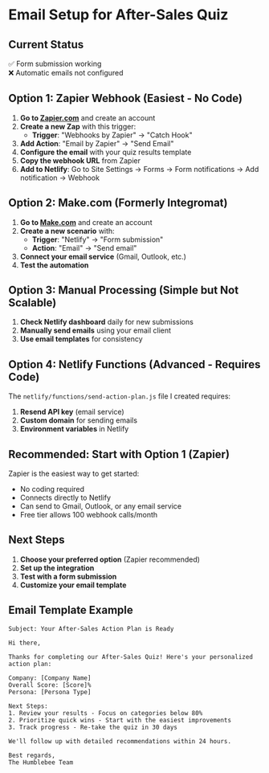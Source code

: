 # Email Setup for After-Sales Quiz

## Current Status
✅ Form submission working  
❌ Automatic emails not configured  

## Option 1: Zapier Webhook (Easiest - No Code)

1. **Go to [Zapier.com](https://zapier.com)** and create an account
2. **Create a new Zap** with this trigger:
   - **Trigger**: "Webhooks by Zapier" → "Catch Hook"
3. **Add Action**: "Email by Zapier" → "Send Email"
4. **Configure the email** with your quiz results template
5. **Copy the webhook URL** from Zapier
6. **Add to Netlify**: Go to Site Settings → Forms → Form notifications → Add notification → Webhook

## Option 2: Make.com (Formerly Integromat)

1. **Go to [Make.com](https://make.com)** and create an account
2. **Create a new scenario** with:
   - **Trigger**: "Netlify" → "Form submission"
   - **Action**: "Email" → "Send email"
3. **Connect your email service** (Gmail, Outlook, etc.)
4. **Test the automation**

## Option 3: Manual Processing (Simple but Not Scalable)

1. **Check Netlify dashboard** daily for new submissions
2. **Manually send emails** using your email client
3. **Use email templates** for consistency

## Option 4: Netlify Functions (Advanced - Requires Code)

The `netlify/functions/send-action-plan.js` file I created requires:
1. **Resend API key** (email service)
2. **Custom domain** for sending emails
3. **Environment variables** in Netlify

## Recommended: Start with Option 1 (Zapier)

Zapier is the easiest way to get started:
- No coding required
- Connects directly to Netlify
- Can send to Gmail, Outlook, or any email service
- Free tier allows 100 webhook calls/month

## Next Steps

1. **Choose your preferred option** (Zapier recommended)
2. **Set up the integration**
3. **Test with a form submission**
4. **Customize your email template**

## Email Template Example

```
Subject: Your After-Sales Action Plan is Ready

Hi there,

Thanks for completing our After-Sales Quiz! Here's your personalized action plan:

Company: [Company Name]
Overall Score: [Score]%
Persona: [Persona Type]

Next Steps:
1. Review your results - Focus on categories below 80%
2. Prioritize quick wins - Start with the easiest improvements  
3. Track progress - Re-take the quiz in 30 days

We'll follow up with detailed recommendations within 24 hours.

Best regards,
The Humblebee Team
```
